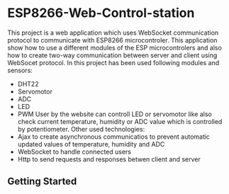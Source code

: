 # ESP8266-Web-Control-station
This project is a web application which uses WebSocket communication protocol to communicate with ESP8266 microcontroler. This application show how to use a different modules of the ESP microcontrolers and also how to create two-way communication between server and client using WebSocet protocol. In this project has been used following modules and sensors:
* DHT22
* Servomotor
* ADC
* LED
* PWM
User by the website can controll LED or servomotor like also check current temperature, humidity or ADC value which is controlled by potentiometer. Other used technologies:
* Ajax to create asynchronous communicatios to prevent automatic updated values of temperature, humidity and ADC
* WebSocket to handle connected users
* Http to send requests and responses betwen client and server

## Getting Started
